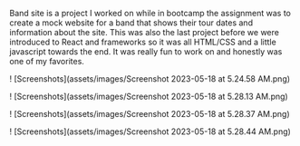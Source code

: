 Band site is a project I worked on while in bootcamp the assignment was to create a mock website for a band that shows their tour dates and information about the site.
This was also the last project before we were introduced to React and frameworks so it was all HTML/CSS and a little javascript towards the end. It was really fun
to work on and honestly was one of my favorites.

! [Screenshots](assets/images/Screenshot 2023-05-18 at 5.24.58 AM.png)

! [Screenshots](assets/images/Screenshot 2023-05-18 at 5.28.13 AM.png)

! [Screenshots](assets/images/Screenshot 2023-05-18 at 5.28.37 AM.png)

! [Screenshots](assets/images/Screenshot 2023-05-18 at 5.28.44 AM.png)





